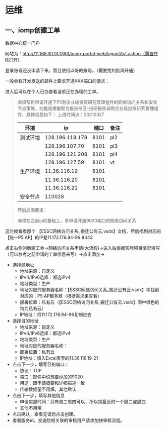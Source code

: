 # 运维

## 一、iomp创建工单

数据中心统一门户

网站为：http://11.168.30.13:1380/iomp-portal-web/logoutAct.action（需要在IE打开）

登录账号还没申请下来，暂且使用以哥的账号。（需要找刘凯鸿开通）

一般会有开发发送的邮件上要求开通XXX端口的请求：

进入后可以在个人已办查看当前正在办理的工单。

> 麻烦帮忙申请开通下P5到企业级投资研究管理组件的网络访问关系和安全节点策略，功能是建融智合报告专区-投研报告调用企业级投资研究管理组件，具体信息如下：
> 上线时间点：20210327
>
> | 环境     | ip              | 端口 | 备注 |
> | -------- | --------------- | ---- | ---- |
> | 测试环境 | 128.196.118.178 | 8101 | pl2  |
> |          | 128.196.107.70  | 8101 | pl3  |
> |          | 128.196.121.208 | 8101 | pl4  |
> |          | 128.196.127.59  | 8101 | vt   |
> | 生产环境 | 11.36.116.19    | 8101 |      |
> |          | 11.36.116.20    | 8101 |      |
> |          | 11.36.116.21    | 8101 |      |
> | 安全节点 | 110028          |      |      |

> 然后后面要求：
>
> 麻烦在之前ip的基础上，多申请开通9020端口的网络访问关系

这时候看看那个 【ESSC网络访问关系_搬迁公有云.vsdx】文档，然后找到对应的【统一P5 AP】的IP是11.172.176.94-96:8443

点击右侧的新建工单→网络访问关系申请(大流程)→进入后根据实际项目情况填写（可以参考之前申请的工单信息来写）→点击添加→

* 选择源地址
  * 地址来源：自定义
  * IPv4/IPv6选择：都选IPv4
  * 地址类型：生产
  * 地址对应的服务器名称：【ESSC网络访问关系_搬迁公有云.vsdx】中找到对应的：P5 AP服务器（根据需求来查看）
  * 部署位置：私有云（【ESSC网络访问关系_搬迁公有云.vsdx】图中绿色的均为私有云）
  * IP地址：将11.172.176.94-96复制进去
* 选择目的地址
  * 地址来源：自定义
  * IPv4/IPv6选择：都选IPv4
  * 地址类型：生产
  * 地址对应的服务器名称：
  * 部署位置：私有云
  * IP地址：填入Excel表里的11.36.116.19-21
* 点击下一步，填写目的端口：
  * 协议：TCP
  * 端口：邮件中说想要添加的9020
  * 用途：跟申请概要和详细描述一致
  * 传输数据量不用填，其他默认
* 点击下一步，填写其他信息
  * 申请实施时间：只有周二周四可以，所以挑最近的一个周二或周四
  * 其他不用填
* 点击确认，查看无误后点击创建。
* 查看服务id，发送给相关联的审核用户请求加快审核流程。

